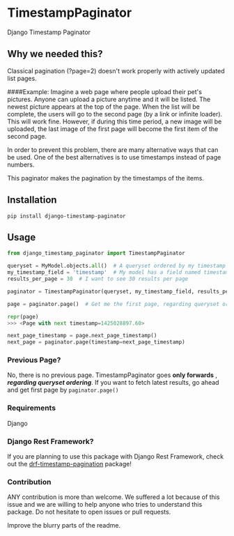 # TimestampPaginator

Django Timestamp Paginator

## Why we needed this?

Classical pagination (?page=2) doesn't work properly with actively updated list pages.

####Example:
Imagine a web page where people upload their pet's pictures. 
Anyone can upload a picture anytime and it will be listed. 
The newest picture appears at the top of the page. 
When the list will be complete, the users will go to the second page (by a link or infinite loader). 
This will work fine.
However, if during this time period, a new image will be uploaded, 
the last image of the first page will become the first item of the second page.

In order to prevent this problem, there are many alternative ways that can be used. 
One of the best alternatives is to use timestamps instead of page numbers.

This paginator makes the pagination by the timestamps of the items. 

## Installation

`pip install django-timestamp-paginator`

## Usage

```python
from django_timestamp_paginator import TimestampPaginator

queryset = MyModel.objects.all()  # A queryset ordered by my timestamp field (ASC or DESC)
my_timestamp_field = 'timestamp'  # My model has a field named timestamp (DecimalField)
results_per_page = 30  # I want to see 30 results per page

paginator = TimestampPaginator(queryset, my_timestamp_field, results_per_page)

page = paginator.page()  # Get me the first page, regarding queryset ordering

repr(page)
>>> <Page with next timestamp=1425028897.60>

next_page_timestamp = page.next_page_timestamp()
next_page = paginator.page(timestamp=next_page_timestamp)

```

### Previous Page?
No, there is no previous page. TimestampPaginator goes **only forwards** , ***regarding queryset ordering***. If you want to fetch latest results, go ahead and get first page by `paginator.page()`

### Requirements

Django

### Django Rest Framework?
If you are planning to use this package with Django Rest Framework, check out the [drf-timestamp-pagination](https://github.com/Hipo/drf-timestamp-pagination) package!

### Contribution
ANY contribution is more than welcome. 
We suffered a lot because of this issue and we are willing to help anyone who tries to understand this package. 
Do not hesitate to open issues or pull requests.

Improve the blurry parts of the readme.